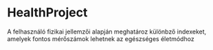 # HealthProject

A felhasználó fizikai jellemzői alapján meghatároz különbző indexeket, amelyek fontos mérőszámok lehetnek az egészséges életmódhoz
